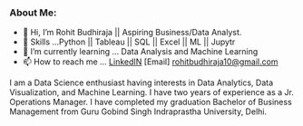 ### About Me:

- 👋 Hi, I’m Rohit Budhiraja || Aspiring Business/Data Analyst. 
- 👀 Skills ...Python || Tableau || SQL || Excel || ML || Jupytr
- 🌱 I’m currently learning ... Data Analysis and Machine Learning
- 📫 How to reach me ...  [LinkedIN](https://www.linkedin.com/in/rohit-budhiraja-35387b189/)  [Email] rohitbudhiraja10@gmail.com


I am a Data Science enthusiast having interests in Data Analytics, Data Visualization, and Machine
Learning. I have two years of experience as a Jr. Operations Manager. I have completed my graduation
Bachelor of Business Management from Guru Gobind Singh Indraprastha University, Delhi.


<!--
**rohitbudhiraja/rohitbudhiraja** is a ✨ _special_ ✨ repository because its `README.md` (this file) appears on your GitHub profile.

